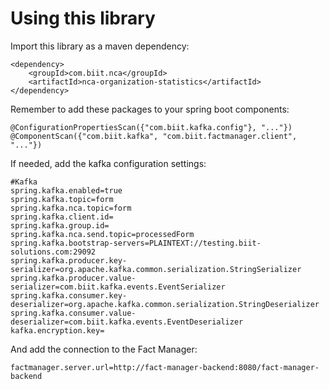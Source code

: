 # Using this library

Import this library as a maven dependency:

```
<dependency>
    <groupId>com.biit.nca</groupId>
    <artifactId>nca-organization-statistics</artifactId>
</dependency>
```

Remember to add these packages to your spring boot components:

```
@ConfigurationPropertiesScan({"com.biit.kafka.config"}, "..."})
@ComponentScan({"com.biit.kafka", "com.biit.factmanager.client", "..."})
```

If needed, add the kafka configuration settings:

```
#Kafka
spring.kafka.enabled=true
spring.kafka.topic=form
spring.kafka.nca.topic=form
spring.kafka.client.id=
spring.kafka.group.id=
spring.kafka.nca.send.topic=processedForm
spring.kafka.bootstrap-servers=PLAINTEXT://testing.biit-solutions.com:29092
spring.kafka.producer.key-serializer=org.apache.kafka.common.serialization.StringSerializer
spring.kafka.producer.value-serializer=com.biit.kafka.events.EventSerializer
spring.kafka.consumer.key-deserializer=org.apache.kafka.common.serialization.StringDeserializer
spring.kafka.consumer.value-deserializer=com.biit.kafka.events.EventDeserializer
kafka.encryption.key=
```

And add the connection to the Fact Manager:

```
factmanager.server.url=http://fact-manager-backend:8080/fact-manager-backend
```